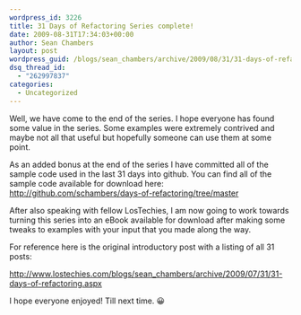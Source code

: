 ```yaml
---
wordpress_id: 3226
title: 31 Days of Refactoring Series complete!
date: 2009-08-31T17:34:03+00:00
author: Sean Chambers
layout: post
wordpress_guid: /blogs/sean_chambers/archive/2009/08/31/31-days-of-refactoring-series-complete.aspx
dsq_thread_id:
  - "262997837"
categories:
  - Uncategorized
---
```

Well, we have come to the end of the series. I hope everyone has found some value in the series. Some examples were extremely contrived and maybe not all that useful but hopefully someone can use them at some point.

As an added bonus at the end of the series I have committed all of the sample code used in the last 31 days into github. You can find all of the sample code available for download here: <http://github.com/schambers/days-of-refactoring/tree/master>

After also speaking with fellow LosTechies, I am now going to work towards turning this series into an eBook available for download after making some tweaks to examples with your input that you made along the way.

For reference here is the original introductory post with a listing of all 31 posts:

<http://www.lostechies.com/blogs/sean_chambers/archive/2009/07/31/31-days-of-refactoring.aspx>

I hope everyone enjoyed! Till next time. 😀